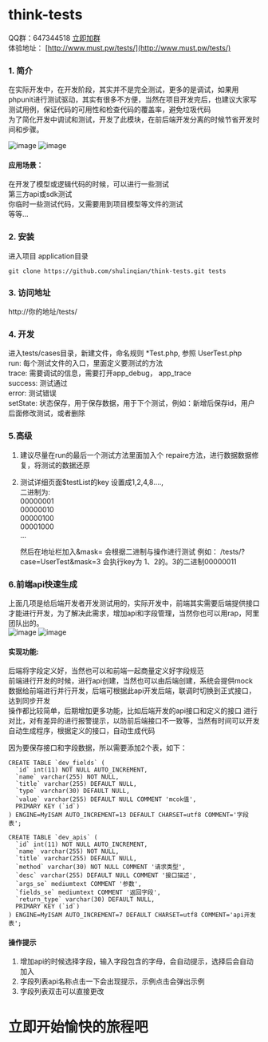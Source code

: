# think-tests
QQ群：647344518   [立即加群](http://shang.qq.com/wpa/qunwpa?idkey=83a58116f995c9f83af6dc2b4ea372e38397349c8f1973d8c9827e4ae4d9f50e)   
体验地址： [http://www.must.pw/tests/](http://www.must.pw/tests/) 

### 1. 简介    
在实际开发中，在开发阶段，其实并不是完全测试，更多的是调试，如果用phpunit进行测试驱动，其实有很多不方便，当然在项目开发完后，也建议大家写测试用例，保证代码的可用性和检查代码的覆盖率，避免垃圾代码   
为了简化开发中调试和测试，开发了此模块，在前后端开发分离的时候节省开发时间和步骤。

![image](https://raw.githubusercontent.com/shulinqian/think-tests/master/common/static/1.jpg)
![image](https://raw.githubusercontent.com/shulinqian/think-tests/master/common/static/2.jpg)

#### 应用场景：
在开发了模型或逻辑代码的时候，可以进行一些测试   
第三方api或sdk测试   
你临时一些测试代码，又需要用到项目模型等文件的测试   
等等...


### 2. 安装
进入项目 application目录
```
git clone https://github.com/shulinqian/think-tests.git tests
```
### 3. 访问地址
http://你的地址/tests/

### 4. 开发
进入tests/cases目录，新建文件，命名规则  *Test.php, 参照 UserTest.php   
run: 每个测试文件的入口，里面定义要测试的方法   
trace: 需要调试的信息，需要打开app_debug， app_trace   
success: 测试通过   
error: 测试错误   
setState: 状态保存，用于保存数据，用于下个测试，例如：新增后保存id，用户后面修改测试，或者删除

### 5.高级
1) 建议尽量在run的最后一个测试方法里面加入个 repaire方法，进行数据数据修复，将测试的数据还原   
2) 测试详细页面$testList的key 设置成1,2,4,8....,   
    二进制为:    
    00000001   
    00000010   
    00000100   
    00001000   
    ...
                
    然后在地址栏加入&mask= 会根据二进制与操作进行测试
    例如： /tests/?case=UserTest&mask=3  会执行key为 1、2的。3的二进制00000011    


### 6.前端api快速生成
上面几项是给后端开发者开发测试用的，实际开发中，前端其实需要后端提供接口才能进行开发，为了解决此需求，增加api和字段管理，当然你也可以用rap，阿里团队出的。   
![image](https://raw.githubusercontent.com/shulinqian/think-tests/master/common/static/3.jpg)
![image](https://raw.githubusercontent.com/shulinqian/think-tests/master/common/static/4.jpg)

#### 实现功能:
后端将字段定义好，当然也可以和前端一起商量定义好字段规范   
前端进行开发的时候，进行api创建，当然也可以由后端创建，系统会提供mock数据给前端进行并行开发，后端可根据此api开发后端，联调时切换到正式接口，达到同步开发   
操作都比较简单，后期增加更多功能，比如后端开发的api接口和定义的接口 进行对比，对有差异的进行报警提示，以防前后端接口不一致等，当然有时间可以开发自动生成程序，根据定义的接口，自动生成代码

因为要保存接口和字段数据，所以需要添加2个表，如下：
```
CREATE TABLE `dev_fields` (
  `id` int(11) NOT NULL AUTO_INCREMENT,
  `name` varchar(255) NOT NULL,
  `title` varchar(255) DEFAULT NULL,
  `type` varchar(30) DEFAULT NULL,
  `value` varchar(255) DEFAULT NULL COMMENT 'mcok值',
  PRIMARY KEY (`id`)
) ENGINE=MyISAM AUTO_INCREMENT=13 DEFAULT CHARSET=utf8 COMMENT='字段表';

CREATE TABLE `dev_apis` (
  `id` int(11) NOT NULL AUTO_INCREMENT,
  `name` varchar(255) NOT NULL,
  `title` varchar(255) DEFAULT NULL,
  `method` varchar(30) NOT NULL COMMENT '请求类型',
  `desc` varchar(255) DEFAULT NULL COMMENT '接口描述',
  `args_se` mediumtext COMMENT '参数',
  `fields_se` mediumtext COMMENT '返回字段',
  `return_type` varchar(30) DEFAULT NULL,
  PRIMARY KEY (`id`)
) ENGINE=MyISAM AUTO_INCREMENT=7 DEFAULT CHARSET=utf8 COMMENT='api开发表';
```

#### 操作提示
1. 增加api的时候选择字段，输入字段包含的字母，会自动提示，选择后会自动加入   
2. 字段列表api名称点击一下会出现提示，示例点击会弹出示例   
3. 字段列表双击可以直接更改

# 立即开始愉快的旅程吧